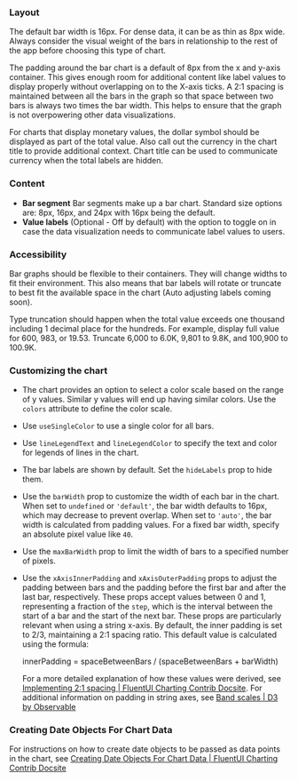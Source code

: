 ### Layout

The default bar width is 16px. For dense data, it can be as thin as 8px wide. Always consider the visual weight of the bars in relationship to the rest of the app before choosing this type of chart.

The padding around the bar chart is a default of 8px from the x and y-axis container. This gives enough room for additional content like label values to display properly without overlapping on to the X-axis ticks. A 2:1 spacing is maintained between all the bars in the graph so that space between two bars is always two times the bar width. This helps to ensure that the graph is not overpowering other data visualizations.

For charts that display monetary values, the dollar symbol should be displayed as part of the total value. Also call out the currency in the chart title to provide additional context. Chart title can be used to communicate currency when the total labels are hidden.

### Content

- **Bar segment** Bar segments make up a bar chart. Standard size options are: 8px, 16px, and 24px with 16px being the default.
- **Value labels** (Optional - Off by default) with the option to toggle on in case the data visualization needs to communicate label values to users.

### Accessibility

Bar graphs should be flexible to their containers. They will change widths to fit their environment. This also means that bar labels will rotate or truncate to best fit the available space in the chart (Auto adjusting labels coming soon).

Type truncation should happen when the total value exceeds one thousand including 1 decimal place for the hundreds. For example, display full value for 600, 983, or 19.53. Truncate 6,000 to 6.0K, 9,801 to 9.8K, and 100,900 to 100.9K.

### Customizing the chart

- The chart provides an option to select a color scale based on the range of y values. Similar y values will end up having similar colors. Use the `colors` attribute to define the color scale.

- Use `useSingleColor` to use a single color for all bars.

- Use `lineLegendText` and `lineLegendColor` to specify the text and color for legends of lines in the chart.

- The bar labels are shown by default. Set the `hideLabels` prop to hide them.

- Use the `barWidth` prop to customize the width of each bar in the chart. When set to `undefined` or `'default'`, the bar width defaults to 16px, which may decrease to prevent overlap. When set to `'auto'`, the bar width is calculated from padding values. For a fixed bar width, specify an absolute pixel value like `40`.

- Use the `maxBarWidth` prop to limit the width of bars to a specified number of pixels.

- Use the `xAxisInnerPadding` and `xAxisOuterPadding` props to adjust the padding between bars and the padding before the first bar and after the last bar, respectively. These props accept values between 0 and 1, representing a fraction of the `step`, which is the interval between the start of a bar and the start of the next bar. These props are particularly relevant when using a string x-axis. By default, the inner padding is set to 2/3, maintaining a 2:1 spacing ratio. This default value is calculated using the formula:

  innerPadding = spaceBetweenBars / (spaceBetweenBars + barWidth)

  For a more detailed explanation of how these values were derived, see [Implementing 2:1 spacing | FluentUI Charting Contrib Docsite](https://microsoft.github.io/fluentui-charting-contrib/docs/implementing-2-to-1-spacing). For additional information on padding in string axes, see [Band scales | D3 by Observable](https://d3js.org/d3-scale/band#band_paddingInner)

### Creating Date Objects For Chart Data

For instructions on how to create date objects to be passed as data points in the chart, see [Creating Date Objects For Chart Data | FluentUI Charting Contrib Docsite](https://microsoft.github.io/fluentui-charting-contrib/docs/creating-date-objects-for-chart-data)
